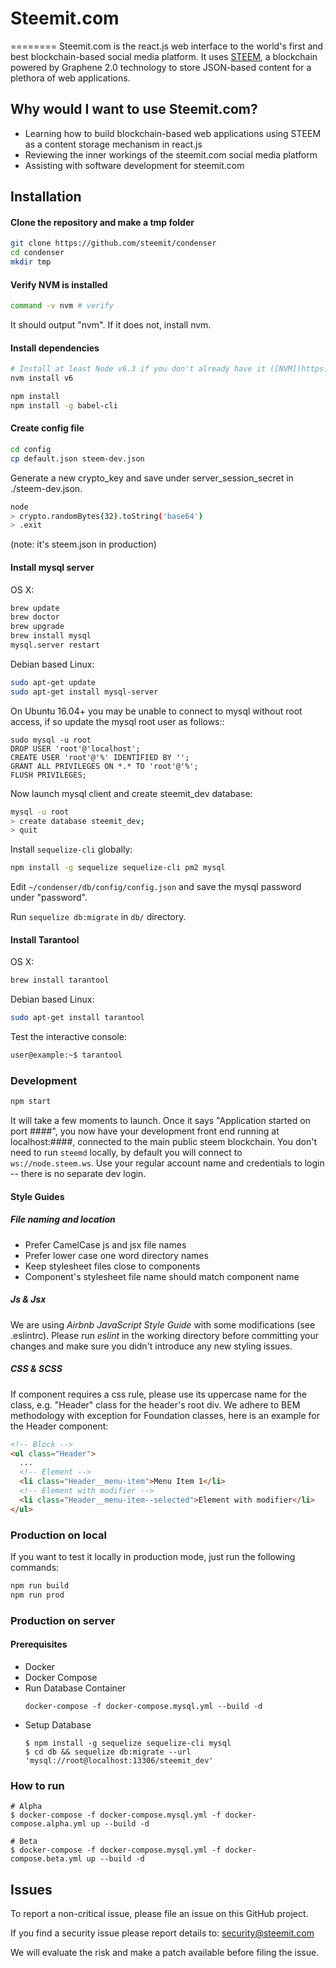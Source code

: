 # Steemit.com

========
Steemit.com is the react.js web interface to the world's first and best blockchain-based social media platform.  It uses [STEEM](https://github.com/steemit/steem), a blockchain powered by Graphene 2.0 technology to store JSON-based content for a plethora of web applications.   

## Why would I want to use Steemit.com?
* Learning how to build blockchain-based web applications using STEEM as a content storage mechanism in react.js
* Reviewing the inner workings of the steemit.com social media platform
* Assisting with software development for steemit.com

## Installation

#### Clone the repository and make a tmp folder
```bash
git clone https://github.com/steemit/condenser
cd condenser
mkdir tmp
```

#### Verify NVM is installed

```bash
command -v nvm # verify
```

It should output "nvm". If it does not, install nvm.

#### Install dependencies

```bash
# Install at least Node v6.3 if you don't already have it ([NVM](https://github.com/creationix/nvm) recommended)
nvm install v6

npm install
npm install -g babel-cli
```

#### Create config file


```bash
cd config
cp default.json steem-dev.json
```

Generate a new crypto_key and save under server_session_secret in ./steem-dev.json.

```bash
node
> crypto.randomBytes(32).toString('base64')
> .exit
```

(note: it's steem.json in production)

#### Install mysql server

OS X:

```bash
brew update
brew doctor
brew upgrade
brew install mysql
mysql.server restart
```

Debian based Linux:

```bash
sudo apt-get update
sudo apt-get install mysql-server
```

On Ubuntu 16.04+ you may be unable to connect to mysql without root access, if
so update the mysql root user as follows::

```
sudo mysql -u root
DROP USER 'root'@'localhost';
CREATE USER 'root'@'%' IDENTIFIED BY '';
GRANT ALL PRIVILEGES ON *.* TO 'root'@'%';
FLUSH PRIVILEGES;
```

Now launch mysql client and create steemit_dev database:
```bash
mysql -u root
> create database steemit_dev;
> quit
```

Install `sequelize-cli` globally:

```bash
npm install -g sequelize sequelize-cli pm2 mysql
```

Edit `~/condenser/db/config/config.json` and save the mysql password under "password".

Run `sequelize db:migrate` in `db/` directory.

#### Install Tarantool

OS X:

```bash
brew install tarantool
```

Debian based Linux:

```bash
sudo apt-get install tarantool
```

Test the interactive console:

```bash
user@example:~$ tarantool
```

### Development

```bash
npm start
```

It will take a few moments to launch. Once it says "Application started on port ####", you now have your development front end running at localhost:####, connected to the main public steem blockchain. You don't need to run ```steemd``` locally, by default you will connect to ```ws://node.steem.ws```.  Use your regular account name and credentials to login -- there is no separate dev login.

#### Style Guides

##### File naming and location

- Prefer CamelCase js and jsx file names
- Prefer lower case one word directory names
- Keep stylesheet files close to components
- Component's stylesheet file name should match component name

##### Js & Jsx
We are using _Airbnb JavaScript Style Guide_ with some modifications (see .eslintrc).
Please run _eslint_ in the working directory before committing your changes and make sure you didn't introduce any new styling issues.

##### CSS & SCSS
If component requires a css rule, please use its uppercase name for the class, e.g. "Header" class for the header's root div.
We adhere to BEM methodology with exception for Foundation classes, here is an example for the Header component:

```html
<!-- Block -->
<ul class="Header">
  ...
  <!-- Element -->
  <li class="Header__menu-item">Menu Item 1</li>
  <!-- Element with modifier -->
  <li class="Header__menu-item--selected">Element with modifier</li>
</ul>
```

### Production on local
If you want to test it locally in production mode, just run the following commands:

```bash
npm run build
npm run prod
```

### Production on server

#### Prerequisites
- Docker
- Docker Compose
- Run Database Container
  ```
  docker-compose -f docker-compose.mysql.yml --build -d
  ```
- Setup Database
  ```
  $ npm install -g sequelize sequelize-cli mysql
  $ cd db && sequelize db:migrate --url 'mysql://root@localhost:13306/steemit_dev'  
  ```

### How to run
```
# Alpha
$ docker-compose -f docker-compose.mysql.yml -f docker-compose.alpha.yml up --build -d
```
```
# Beta
$ docker-compose -f docker-compose.mysql.yml -f docker-compose.beta.yml up --build -d
```

## Issues

To report a non-critical issue, please file an issue on this GitHub project.

If you find a security issue please report details to: security@steemit.com

We will evaluate the risk and make a patch available before filing the issue.

